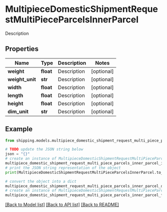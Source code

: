 # MultipieceDomesticShipmentRequestMultiPieceParcelsInnerParcel

Description

## Properties

Name | Type | Description | Notes
------------ | ------------- | ------------- | -------------
**weight** | **float** | Description | [optional] 
**weight_unit** | **str** | Description | [optional] 
**width** | **float** | Description | [optional] 
**length** | **float** | Description | [optional] 
**height** | **float** | Description | [optional] 
**dim_unit** | **str** | Description | [optional] 

## Example

```python
from shipping.models.multipiece_domestic_shipment_request_multi_piece_parcels_inner_parcel import MultipieceDomesticShipmentRequestMultiPieceParcelsInnerParcel

# TODO update the JSON string below
json = "{}"
# create an instance of MultipieceDomesticShipmentRequestMultiPieceParcelsInnerParcel from a JSON string
multipiece_domestic_shipment_request_multi_piece_parcels_inner_parcel_instance = MultipieceDomesticShipmentRequestMultiPieceParcelsInnerParcel.from_json(json)
# print the JSON string representation of the object
print(MultipieceDomesticShipmentRequestMultiPieceParcelsInnerParcel.to_json())

# convert the object into a dict
multipiece_domestic_shipment_request_multi_piece_parcels_inner_parcel_dict = multipiece_domestic_shipment_request_multi_piece_parcels_inner_parcel_instance.to_dict()
# create an instance of MultipieceDomesticShipmentRequestMultiPieceParcelsInnerParcel from a dict
multipiece_domestic_shipment_request_multi_piece_parcels_inner_parcel_from_dict = MultipieceDomesticShipmentRequestMultiPieceParcelsInnerParcel.from_dict(multipiece_domestic_shipment_request_multi_piece_parcels_inner_parcel_dict)
```
[[Back to Model list]](../README.md#documentation-for-models) [[Back to API list]](../README.md#documentation-for-api-endpoints) [[Back to README]](../README.md)


